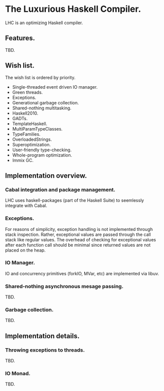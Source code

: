 # The Luxurious Haskell Compiler.

LHC is an optimizing Haskell compiler.

## Features.

TBD.

## Wish list.

The wish list is ordered by priority.

- Single-threaded event driven IO manager.
- Green threads.
- Exceptions.
- Generational garbage collection.
- Shared-nothing multitasking.
- Haskell2010.
- GADTs.
- TemplateHaskell.
- MultiParamTypeClasses.
- TypeFamilies.
- OverloadedStrings.
- Superoptimization.
- User-friendly type-checking.
- Whole-program optimization.
- Immix GC.

## Implementation overview.

### Cabal integration and package management.

LHC uses haskell-packages (part of the Haskell Suite) to seemlessly integrate with Cabal.

### Exceptions.

For reasons of simplicity, exception handling is not implemented through stack inspection. Rather, exceptional values are passed through the call stack like regular values. The overhead of checking for exceptional values after each function call should be minimal since returned values are not placed on the heap.

### IO Manager.

IO and concurrency primitives (forkIO, MVar, etc) are implemented via libuv. 

### Shared-nothing asynchronous mesage passing.

TBD.

### Garbage collection.

TBD.

## Implementation details.

### Throwing exceptions to threads.

TBD.

### IO Monad.

TBD.
